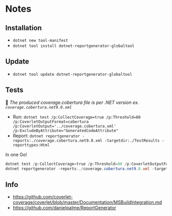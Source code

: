 # Notes

## Installation

- `dotnet new tool-manifest`
- `dotnet tool install dotnet-reportgenerator-globaltool`

## Update

- `dotnet tool update dotnet-reportgenerator-globaltool`

## Tests

📝 _The produced coverage.cobertura file is per .NET version ex. `coverage.cobertura.net9.0.xml`_

- Run:
  `dotnet test /p:CollectCoverage=true /p:Threshold=80 /p:CoverletOutputFormat=cobertura /p:CoverletOutput='../coverage.cobertura.xml' /p:ExcludeByAttribute="GeneratedCodeAttribute"`
- Report: `dotnet reportgenerator -reports:./coverage.cobertura.net9.0.xml -targetdir:./TestResults -reporttypes:Html`

In one Go!

```powershell
dotnet test /p:CollectCoverage=true /p:Threshold=80 /p:CoverletOutputFormat=cobertura /p:CoverletOutput='../coverage.cobertura.xml' /p:ExcludeByAttribute="GeneratedCodeAttribute"
dotnet reportgenerator -reports:./coverage.cobertura.net9.0.xml -targetdir:./TestResults -reporttypes:Html
```

## Info

- https://github.com/coverlet-coverage/coverlet/blob/master/Documentation/MSBuildIntegration.md
- https://github.com/danielpalme/ReportGenerator
